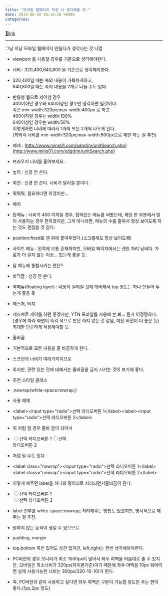 ```yaml
---
title: "모바일 웹페이지 작성 시 생각해볼 것."
date: 2013-06-18 10:14:20 +0900
categories: 
---
```

[🔗link](http://www.mins01.com/mh/tech/read/840)
***


그냥 저냥 모바일 웹페이지 만들다가 생각나는 것 나열

- viewport 를 사용할 경우를 기준으로 생각해야한다.
- 너비 : 320,400,640,800 을 기준으로 생각해야한다.
- 320,400일 때는 속의 내용이 가득차게하고,  
640,800일 때는 속의 내용을 2개로 나눌 수도 있다.
- 반응형 웹으로 제어할 경우  
400이하인 경우와 640이상인 경우만 생각하면 될것이다.  
속은 min-width:320px;max-width:400px 로 하고  
400이하일 경우는 width:100%   
640이상인 경우는 width:50%  
이렇게하면 너비에 따라서 1개씩 또는 2개씩 나오게 된다.  
(최외각 너비를 min-width:320px;max-width:800px으로 제한 하는 걸 추천)
- 예제 : [http://www.mins01.com/sdgd/m/unitSearch.php](http://www.mins01.com/sdgd/m/unitSearch.php)
- 브라우저 너비를 줄여보세요.




- 높이 : 신경 안 쓴다.
- 회전 : 신경 안 쓴다. 너비가 달리질 뿐이다.
- 뭐뭐뭐, 필요하다면 하겠지만...


- 배치
- 탑메뉴 : 너비가 400 이하일 경우, 접혀있는 메뉴를 써봤는데, 해당 한 부분에서 많이 사용하는 경우 편하겠지만, 그게 아니라면, 메뉴의 수를 줄여서 항상 보이도록 하는 것도 괜찮을 것 같다.
- position:fixed로 맨 위에 붙여두었다.(스크롤해도 항상 보이도록)

- 사이드 메뉴 : 왼쪽에 보통 존재하지만, 모바일 페이지에서는 괜한 자리 낭비다. 가로가 더 길지 않는 이상... 없는게 좋을 듯.
- 탑 메뉴에 통합시키는 편은?

- 바닥글 : 신경 안 쓴다.
- 퀵메뉴(floating layer) : 내용이 길어질 것에 대비해서 top 정도는 하나 만들어 두는게 좋을 듯

- 제스쳐, 터치
- 제스쳐로 제어를 하면 좋겠지만, YTN 모바일를 사용해 본 봐... 뭔가 어정쩡하다.  
(경우에 따라 화면이 즉각 적으로 반은 하지 않는 것 같음, 예전 버전이 더 좋은 듯)  
최대한 단순하게 적용해야할 듯.

- 줄바꿈
- 기본적으로 모든 내용을 줄 바꿈하게 한다.
- 스크린의 너비가 여러가지이므로

- 하지만, 관련 있는 것에 대해서는 줄바꿈을 금지 시키는 것이 보기에 좋다.
- 추천 스타일 클래스
- .nowrap{white-space:nowrap;}


- 사용 예제
- &lt;label&gt;&lt;input type="radio"&gt;선택 라디오버튼 1&lt;/label&gt;&lt;label&gt;&lt;input type="radio"&gt;선택 라디오버튼 2&lt;/label&gt;
- 위 처럼 할 경우 줄바 꿈이 되어서
- <input type="radio"></input>선택 라디오버튼 1<input type="radio"></input>선택   
라디오버튼 2

- 처럼 될 수도 있다.

- &lt;label class="nowrap"&gt;&lt;input type="radio"&gt;선택 라디오버튼 1&lt;/label&gt;&lt;label class="nowrap"&gt;&lt;input type="radio"&gt;선택 라디오버튼 2&lt;/label&gt;
- 이렇게 해주면 label을 하나의 덩어리로 처리되면서줄바꿈이 된다.
- <input type="radio"></input>선택 라디오버튼 1  
<input type="radio"></input>선택 라디오버튼 2

- label 전부를 white-space:nowrap; 처리해주는 방법도 있겠지만, 명시적으로 해주는 걸 추천.
- 원하지 않는 동작이 생길 수 있으므로.




- padding, margin
- top,bottom 쪽은 있어도 상관 없지만, left,right는 한번 생각해봐야한다.
- PC버전의 경우 모니터가 최소 1000px이 넘어서 좌우 여백을 마음대로 줄 수 있지만, 모바일은 최소너비가 320px(아이폰기준)이기 때문에 좌우 여백을 10px 줘머리면 실제 사용가능한 너비는 300px(320-10-10)가 된다.
- 즉, PC버전과 같이 사용하고 싶다면 좌우 여백은 구분이 가능할 정도만 주는 편이 좋다.(1px,2px 정도)



